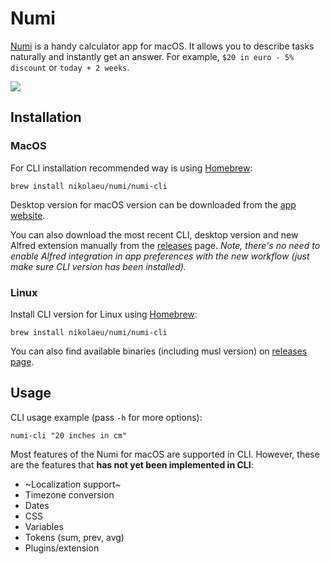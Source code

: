 # Numi

[Numi](https://numi.app) is a handy calculator app for macOS. It allows you to describe tasks naturally and instantly get an answer. For example, `$20 in euro - 5% discount` or `today + 2 weeks`.

![](https://numi.app/images/numi-screenshot-yellow.png)

## Installation

### MacOS

For CLI installation recommended way is using [Homebrew](https://brew.sh/):

`brew install nikolaeu/numi/numi-cli`

Desktop version for macOS version can be downloaded from the [app website](https://numi.app). 

You can also download the most recent CLI, desktop version and new Alfred extension manually from the [releases](https://github.com/nikolaeu/numi/releases/) page. _Note, there's no need to enable Alfred integration in app preferences with the new workflow (just make sure CLI version has been installed)._

### Linux

Install CLI version for Linux using [Homebrew](https://brew.sh/):

`brew install nikolaeu/numi/numi-cli`

You can also find available binaries (including musl version) on [releases page](https://github.com/nikolaeu/numi/releases).

## Usage

CLI usage example (pass `-h` for more options):

`numi-cli "20 inches in cm"`

Most features of the Numi for macOS are supported in CLI. However, these are the features that **has not yet been implemented in CLI**:

-   ~Localization support~
-   Timezone conversion
-   Dates
-   CSS
-   Variables
-   Tokens (sum, prev, avg)
-   Plugins/extension
